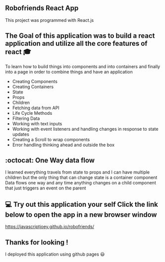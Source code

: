 ## Robofriends React App
This project was programmed with React.js

## The Goal of this application was to build a react application and utilize all the core features of react :mortar_board:
To learn how to build things into components and into containers and finally into a page in order to combine things and have an application 

- Creating Components
- Creating Containers
- State
- Props
- Children
- Fetching data from API 
- Life Cycle Methods 
- Filtering Data 
- Working with text inputs 
- Working with event listeners and handling changes in response to state updates
- Creating a Scroll to wrap components 
- Error handling thinking ahead and outside the box

## :octocat: One Way data flow
I learned everything travels from state to props and I can have multiple children but the only thing that can change state is a container component
Data flows one way and any time anything changes on a child component that just triggers an event on the parent

## :computer: Try out this application your self Click the link below to open the app in a new browser window

https://javascriptjoey.github.io/robofriends/

## Thanks for looking !
I deployed this application using github pages :smiley:
